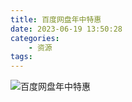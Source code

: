 ```yaml
---
title: 百度网盘年中特惠
date: 2023-06-19 13:50:28
categories:
    - 资源
tags:
---
```


![百度网盘年中特惠](https://imgs.boringhex.top/blog/百度年中.jpg)
